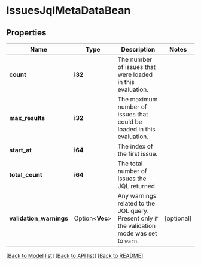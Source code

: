 # IssuesJqlMetaDataBean

## Properties

Name | Type | Description | Notes
------------ | ------------- | ------------- | -------------
**count** | **i32** | The number of issues that were loaded in this evaluation. | 
**max_results** | **i32** | The maximum number of issues that could be loaded in this evaluation. | 
**start_at** | **i64** | The index of the first issue. | 
**total_count** | **i64** | The total number of issues the JQL returned. | 
**validation_warnings** | Option<**Vec<String>**> | Any warnings related to the JQL query. Present only if the validation mode was set to `warn`. | [optional]

[[Back to Model list]](../README.md#documentation-for-models) [[Back to API list]](../README.md#documentation-for-api-endpoints) [[Back to README]](../README.md)


